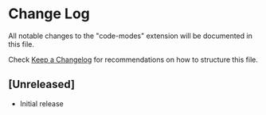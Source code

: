 # Change Log

All notable changes to the "code-modes" extension will be documented in this file.

Check [Keep a Changelog](http://keepachangelog.com/) for recommendations on how to structure this file.

## [Unreleased]

- Initial release